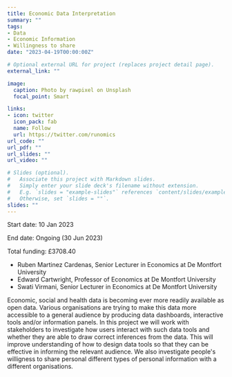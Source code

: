 ```yaml
---
title: Economic Data Interpretation
summary: ""
tags:
- Data
- Economic Information
- Willingness to share 
date: "2023-04-19T00:00:00Z"

# Optional external URL for project (replaces project detail page).
external_link: ""

image:
  caption: Photo by rawpixel on Unsplash
  focal_point: Smart

links:
- icon: twitter
  icon_pack: fab
  name: Follow
  url: https://twitter.com/runomics
url_code: ""
url_pdf: ""
url_slides: ""
url_video: ""

# Slides (optional).
#   Associate this project with Markdown slides.
#   Simply enter your slide deck's filename without extension.
#   E.g. `slides = "example-slides"` references `content/slides/example-slides.md`.
#   Otherwise, set `slides = ""`.
slides: ""
---
```

Start date: 10 Jan 2023

End date: Ongoing (30 Jun 2023)

Total funding: £3708.40

- Ruben Martinez Cardenas, Senior Lecturer in Economics at De Montfort University
- Edward Cartwright, Professor of Economics at De Montfort University
- Swati Virmani, Senior Lecturer in Economics at De Montfort University

Economic, social and health data is becoming ever more readily available as open data. Various organisations are trying to make this data more accessible to a general audience by producing data dashboards, interactive tools and/or information panels. In this project we will work with stakeholders to investigate how users interact with such data tools and whether they are able to draw correct inferences from the data. This will improve understanding of how to design data tools so that they can be effective in informing the relevant audience. We also investigate people's willigness to share personal different types of personal information with a different organisations. 
